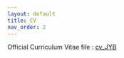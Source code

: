 ```yaml
---
layout: default
title: CV
nav_order: 2
---
```


Official Curriculum Vitae file : [cv_JYB](https://github.com/junpeea/junpeea.github.io/blob/main/220401_CV_JYB.pdf) 

